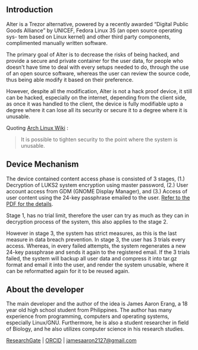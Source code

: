## Introduction

Alter is a Trezor alternative, powered by a recently awarded “Digital Public Goods Alliance” by UNICEF, Fedora Linux 35 (an open source operating sys-
tem based on Linux kernel) and other third party components, complimented manually written software.

The primary goal of Alter is to decrease the risks of being hacked, and provide a secure and private container for the user data, for people who doesn't have time to deal with every setups needed to do, through the use of an open source software, whereas the user can review the source code, thus being able modify it based on their preference.

However, despite all the modification, Alter is not a hack proof device, it still can be hacked, especially on the internet, depending from the client side, as once it was handled to the client, the device is fully modifiable upto a degree where it can lose all its security or secure it to a degree where it is unusable.

Quoting [Arch Linux Wiki](https://wiki.archlinux.org/title/security) :

> It is possible to tighten security to the point where the system is unusable.

## Device Mechanism

The device contained content access phase is consisted of 3 stages, (1.) Decryption of LUKS2 system encryption using master password, (2.) User account access from GDM (GNOME Display Manager), and (3.) Access of user content using the 24-key passphrase emailed to the user. [Refer to the PDF for the details](https://raw.githubusercontent.com/iaacornus/sys/devel/manscript/alter_patent_ppr_main.pdf).

Stage 1, has no trial limit, therefore the user can try as much as they can in decryption process of the system, this also applies to the stage 2. 

However in stage 3, the system has strict measures, as this is the last measure in data breach prevention. In stage 3, the user has 3 trials every access. Whereas, in every failed attempts, the system regenerates a new 24-key passphrase and sends it again to the registered email. If the 3 trials failed, the system will backup all user data and compress it into tar.gz format and email it into the user, and render the system unusable, where it can be reformatted again for it to be reused again.

## About the developer

The main developer and the author of the idea is James Aaron Erang, a 18 year old high school student from Philippines. The author has many experience from programming, computers and operating systems, especially Linux/GNU. Furthermore, he is also a student researcher in field of Biology, and he also utilizes computer science in his research studies.

[ResearchGate](https://www.researchgate.net/profile/James-Aaron-Erang) | [ORCID](https://www.researchgate.net/profile/James-Aaron-Erang) | jamesaaron2127@gmail.com
